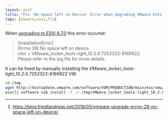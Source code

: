 ```yaml
---
layout: post
title: "Fix 'No Space left on Device' Error when Upgrading VMware ESXi"
tags: [vmware,esxi,fix]
---
```


When [upgrading to *ESXi 6.7.0*](/vmware-esxi-upgrade-6-5-0-6-7-0/) this error occured:
> [InstallationError]  
> [Errno 28] No space left on device  
>       vibs = VMware_locker_tools-light_10.2.0.7253323-8169922  
> Please refer to the log file for more details.

It can be fixed by manually installing the *VMware_locker_tools-light_10.2.0.7253323-8169922* VIB:

```bash
cd /tmp
wget http://hostupdate.vmware.com/software/VUM/PRODUCTION/main/esx/vmw/vib20/tools-light/VMware_locker_tools-light_10.2.0.7253323-8169922.vib
esxcli software vib install -f -v /tmp/VMware_locker_tools-light_10.2.0.7253323-8169922.vib
```

---
1. <https://blog.friedlandreas.net/2018/05/vmware-upgrade-errno-28-no-space-left-on-device/>
